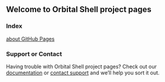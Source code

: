 ## Welcome to Orbital Shell project pages

### Index

[about GitHub Pages](https://github.com/franck-gaspoz/orbital-shell/blob/gh-pages/about-gh-pages.md)


### Support or Contact

Having trouble with Orbital Shell project pages? Check out our [documentation](https://franck-gaspoz.github.io/orbital-shell/) or [contact support](https://github.com/franck-gaspoz/orbital-shell/blob/gh-pages/contact.md) and we’ll help you sort it out.
